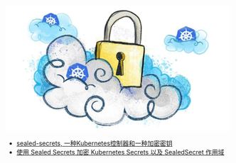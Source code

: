 ![Alt Image Text](images/0_1.png "Body image")

* [sealed-secrets, 一种Kubernetes控制器和一种加密密钥](sealed-secrets.md)
* [使用 Sealed Secrets 加密 Kubernetes Secrets 以及 SealedSecret 作用域](sealed-secrets-adv.md)